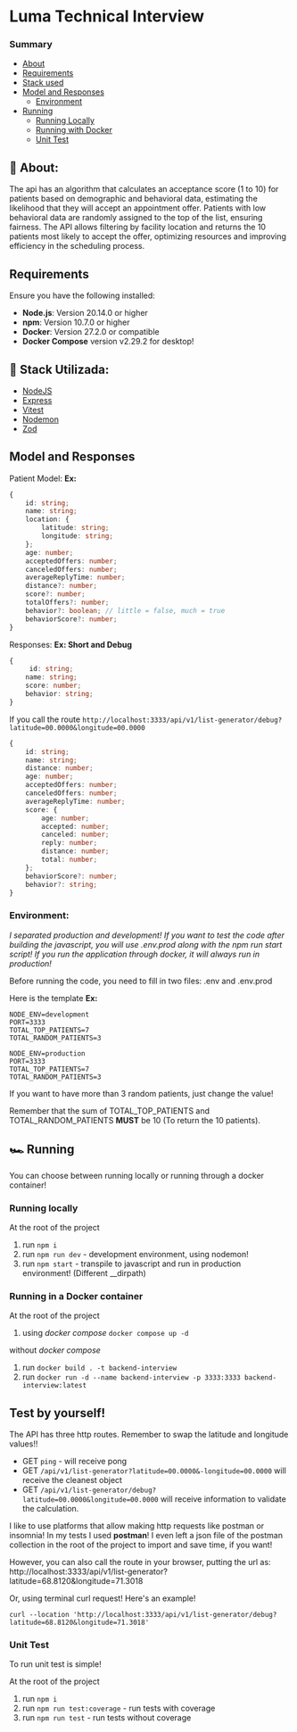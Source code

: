 # Luma Technical Interview

### Summary

-    [About](#about)
-    [Requirements](#requirements)
-    [Stack used](#stack)
-    [Model and Responses](#model)
     -    [Environment](#environment)
-    [Running](#running)
     -    [Running Locally](#runninglocally)
     -    [Running with Docker](#runningdocker)
     -    [Unit Test](#unit)

<a id="about"></a>

## 📜 About:

The api has an algorithm that calculates an acceptance score (1 to 10) for patients based on demographic and behavioral data, estimating the likelihood that they will accept an appointment offer. Patients with low behavioral data are randomly assigned to the top of the list, ensuring fairness. The API allows filtering by facility location and returns the 10 patients most likely to accept the offer, optimizing resources and improving efficiency in the scheduling process.

<a id="requirements"></a>

## Requirements

Ensure you have the following installed:

-    **Node.js**: Version 20.14.0 or higher
-    **npm**: Version 10.7.0 or higher
-    **Docker**: Version 27.2.0 or compatible
-    **Docker Compose** version v2.29.2 for desktop!

<a id="stack"></a>

## 🔧 Stack Utilizada:

-    [NodeJS](https://nodejs.org/)
-    [Express](https://expressjs.com/)
-    [Vitest](https://www.npmjs.com/package/vitest)
-    [Nodemon](https://nodemon.io/)
-    [Zod](https://zod.dev/)

<a id="model"></a>

## Model and Responses

Patient Model:
**Ex:**

```Typescript
{
	id: string;
	name: string;
	location: {
		latitude: string;
		longitude: string;
	};
	age: number;
	acceptedOffers: number;
	canceledOffers: number;
	averageReplyTime: number;
	distance?: number;
	score?: number;
	totalOffers?: number;
	behavior?: boolean; // little = false, much = true
	behaviorScore?: number;
}
```

Responses:
**Ex: Short and Debug**

```Typescript
{
     id: string;
	name: string;
	score: number;
	behavior: string;
}
```

If you call the route `http://localhost:3333/api/v1/list-generator/debug?latitude=00.0000&longitude=00.0000`

```Typescript
{
	id: string;
	name: string;
	distance: number;
	age: number;
	acceptedOffers: number;
	canceledOffers: number;
	averageReplyTime: number;
	score: {
		age: number;
		accepted: number;
		canceled: number;
		reply: number;
		distance: number;
		total: number;
	};
	behaviorScore?: number;
	behavior?: string;
}
```

<a id="environment"></a>

### Environment:

_I separated production and development! If you want to test the code after building the javascript, you will use .env.prod along with the npm run start script! If you run the application through docker, it will always run in production!_

Before running the code, you need to fill in two files: .env and .env.prod

Here is the template
**Ex:**

```.env
NODE_ENV=development
PORT=3333
TOTAL_TOP_PATIENTS=7
TOTAL_RANDOM_PATIENTS=3
```

```.prod
NODE_ENV=production
PORT=3333
TOTAL_TOP_PATIENTS=7
TOTAL_RANDOM_PATIENTS=3
```

If you want to have more than 3 random patients, just change the value!

Remember that the sum of TOTAL_TOP_PATIENTS and TOTAL_RANDOM_PATIENTS **MUST** be 10 (To return the 10 patients).
<a id="running"></a>

## 🏎 Running

You can choose between running locally or running through a docker container!

<a id="runninglocally"></a>

### Running locally

At the root of the project

1. run `npm i`
2. run `npm run dev` - development environment, using nodemon!
3. run `npm start` - transpile to javascript and run in production environment! (Different \_\_dirpath)

<a id="runningdocker"></a>

### Running in a Docker container

At the root of the project

1. using _docker compose_ `docker compose up -d`

without _docker compose_

1. run `docker build . -t backend-interview`
2. run `docker run -d --name backend-interview -p 3333:3333 backend-interview:latest`

<a id="testyourself"></a>

## Test by yourself!

The API has three http routes. Remember to swap the latitude and longitude values!!

-    GET `ping` - will receive pong
-    GET `/api/v1/list-generator?latitude=00.0000&-longitude=00.0000` will receive the cleanest object
-    GET `/api/v1/list-generator/debug?latitude=00.0000&longitude=00.0000` will receive information to validate the calculation.

I like to use platforms that allow making http requests like postman or insomnia! In my tests I used **postman**! I even left a json file of the postman collection in the root of the project to import and save time, if you want!

However, you can also call the route in your browser, putting the url as: http://localhost:3333/api/v1/list-generator?latitude=68.8120&longitude=71.3018

Or, using terminal curl request! Here's an example!

```shell
curl --location 'http://localhost:3333/api/v1/list-generator/debug?latitude=68.8120&longitude=71.3018'
```

<a id="unit"></a>

### Unit Test

To run unit test is simple!

At the root of the project

1. run `npm i`
2. run `npm run test:coverage` - run tests with coverage
3. run `npm run test` - run tests without coverage
